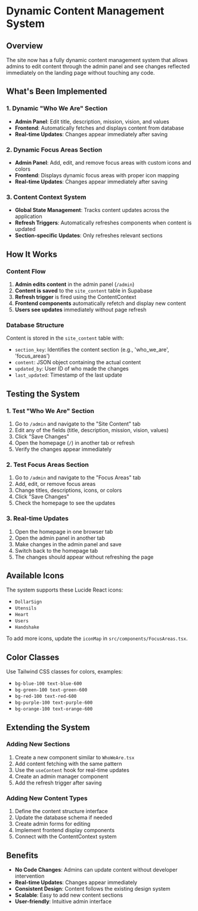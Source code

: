 # Dynamic Content Management System

## Overview
The site now has a fully dynamic content management system that allows admins to edit content through the admin panel and see changes reflected immediately on the landing page without touching any code.

## What's Been Implemented

### 1. Dynamic "Who We Are" Section
- **Admin Panel**: Edit title, description, mission, vision, and values
- **Frontend**: Automatically fetches and displays content from database
- **Real-time Updates**: Changes appear immediately after saving

### 2. Dynamic Focus Areas Section
- **Admin Panel**: Add, edit, and remove focus areas with custom icons and colors
- **Frontend**: Displays dynamic focus areas with proper icon mapping
- **Real-time Updates**: Changes appear immediately after saving

### 3. Content Context System
- **Global State Management**: Tracks content updates across the application
- **Refresh Triggers**: Automatically refreshes components when content is updated
- **Section-specific Updates**: Only refreshes relevant sections

## How It Works

### Content Flow
1. **Admin edits content** in the admin panel (`/admin`)
2. **Content is saved** to the `site_content` table in Supabase
3. **Refresh trigger** is fired using the ContentContext
4. **Frontend components** automatically refetch and display new content
5. **Users see updates** immediately without page refresh

### Database Structure
Content is stored in the `site_content` table with:
- `section_key`: Identifies the content section (e.g., 'who_we_are', 'focus_areas')
- `content`: JSON object containing the actual content
- `updated_by`: User ID of who made the changes
- `last_updated`: Timestamp of the last update

## Testing the System

### 1. Test "Who We Are" Section
1. Go to `/admin` and navigate to the "Site Content" tab
2. Edit any of the fields (title, description, mission, vision, values)
3. Click "Save Changes"
4. Open the homepage (`/`) in another tab or refresh
5. Verify the changes appear immediately

### 2. Test Focus Areas Section
1. Go to `/admin` and navigate to the "Focus Areas" tab
2. Add, edit, or remove focus areas
3. Change titles, descriptions, icons, or colors
4. Click "Save Changes"
5. Check the homepage to see the updates

### 3. Real-time Updates
1. Open the homepage in one browser tab
2. Open the admin panel in another tab
3. Make changes in the admin panel and save
4. Switch back to the homepage tab
5. The changes should appear without refreshing the page

## Available Icons
The system supports these Lucide React icons:
- `DollarSign`
- `Utensils`
- `Heart`
- `Users`
- `Handshake`

To add more icons, update the `iconMap` in `src/components/FocusAreas.tsx`.

## Color Classes
Use Tailwind CSS classes for colors, examples:
- `bg-blue-100 text-blue-600`
- `bg-green-100 text-green-600`
- `bg-red-100 text-red-600`
- `bg-purple-100 text-purple-600`
- `bg-orange-100 text-orange-600`

## Extending the System

### Adding New Sections
1. Create a new component similar to `WhoWeAre.tsx`
2. Add content fetching with the same pattern
3. Use the `useContent` hook for real-time updates
4. Create an admin manager component
5. Add the refresh trigger after saving

### Adding New Content Types
1. Define the content structure interface
2. Update the database schema if needed
3. Create admin forms for editing
4. Implement frontend display components
5. Connect with the ContentContext system

## Benefits
- **No Code Changes**: Admins can update content without developer intervention
- **Real-time Updates**: Changes appear immediately
- **Consistent Design**: Content follows the existing design system
- **Scalable**: Easy to add new content sections
- **User-friendly**: Intuitive admin interface
